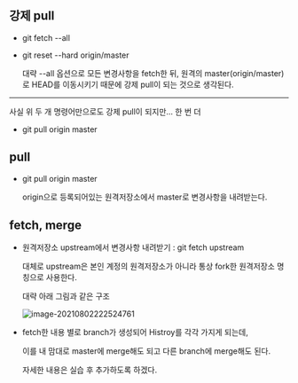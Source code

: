 ## 강제 pull

- git fetch --all

- git reset --hard origin/master

  대략 --all 옵션으로 모든 변경사항을 fetch한 뒤, 원격의 master(origin/master)로 HEAD를 이동시키기 때문에 강제 pull이 되는 것으로 생각된다.

---

사실 위 두 개 명령어만으로도  강제 pull이 되지만... 한 번 더

- git pull origin master



## pull

- git pull origin master

  origin으로 등록되어있는 원격저장소에서 master로 변경사항을 내려받는다.



## fetch, merge

- 원격저장소 upstream에서 변경사항 내려받기 : git fetch upstream

  대체로 upstream은 본인 계정의 원격저장소가 아니라 통상 fork한 원격저장소 명칭으로 사용한다.

  대략 아래 그림과 같은 구조

  ![image-20210802222524761](C:\Users\gioan\AppData\Roaming\Typora\typora-user-images\image-20210802222524761.png)

- fetch한 내용 별로 branch가 생성되어 Histroy를 각각 가지게 되는데,

  이를 내 맘대로 master에 merge해도 되고 다른 branch에 merge해도 된다.

  자세한 내용은 실습 후 추가하도록 하겠다.

